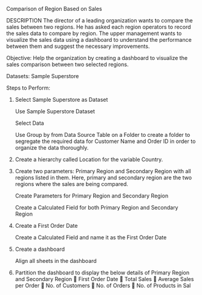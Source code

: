 Comparison of Region Based on Sales

DESCRIPTION
The director of a leading organization wants to compare the sales between two regions. He has 
asked each region operators to record the sales data to compare by region. The upper management 
wants to visualize the sales data using a dashboard to understand the performance between them 
and suggest the necessary improvements.

Objective: Help the organization by creating a dashboard to visualize the sales comparison 
between two selected regions.

Datasets: Sample Superstore

Steps to Perform:
1. Select Sample Superstore as Dataset 

   Use Sample Superstore Dataset

   Select Data
   
   Use Group by from Data Source Table on a Folder to create a folder to segregate the 
   required data for Customer Name and Order ID in order to organize the data thoroughly.

2. Create a hierarchy called Location for the variable Country.

3. Create two parameters: Primary Region and Secondary Region with all regions listed in them. 
   Here, primary and secondary region are the two regions where the sales are being compared.

   Create Parameters for Primary Region and Secondary Region

   Create a Calculated Field for both Primary Region and Secondary Region
    
4. Create a First Order Date

   Create a Calculated Field and name it as the First Order Date

5. Create a dashboard
   
   Align all sheets in the dashboard

6. Partition the dashboard to display the below details of Primary Region and Secondary Region
 First Order Date
 Total Sales
 Average Sales per Order
 No. of Customers
 No. of Orders
 No. of Products in Sal
